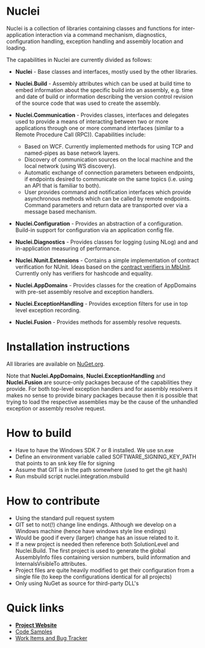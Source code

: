 # Nuclei
Nuclei is a collection of libraries containing classes and functions for inter-application interaction via a command mechanism, diagnostics, configuration handling, exception handling and assembly location and loading.

The capabilities in Nuclei are currently divided as follows:

* __Nuclei__ - Base classes and interfaces, mostly used by the other libraries.
* __Nuclei.Build__ - Assembly attributes which can be used at build time to embed information about the specific build into an assembly, e.g. time and date of build or information describing the version control revision of the source code that was used to create the assembly.
* __Nuclei.Communication__ - Provides classes, interfaces and delegates used to provide a means of interacting between two or more applications through one or more command interfaces (similar to a Remote Procedure Call (RPC)). Capabilities include:
    * Based on WCF. Currently implemented methods for using TCP and named-pipes as base network layers.
    * Discovery of communication sources on the local machine and the local network (using WS discovery).
    * Automatic exchange of connection parameters between endpoints, if endpoints desired to communicate on the same topics (i.e. using an API that is familiar to both).
    * User provides command and notification interfaces which provide asynchronous methods which can be called by remote endpoints. Command parameters and return data are transported over via a message based mechanism.
* __Nuclei.Configuration__ - Provides an abstraction of a configuration. Build-in support for configuration via an application config file.
* __Nuclei.Diagnostics__ - Provides classes for logging (using NLog) and and in-application measuring of performance.
* __Nuclei.Nunit.Extensions__ - Contains a simple implementation of contract verification for NUnit. Ideas based
 on the [contract verifiers in MbUnit](http://interfacingreality.blogspot.co.nz/2009/03/contract-verifiers-in-mbunit-v307.html). Currently only has
 verifiers for hashcode and equality.

* __Nuclei.AppDomains__ - Provides classes for the creation of AppDomains with pre-set assembly resolve and exception handlers.
* __Nuclei.ExceptionHandling__ - Provides exception filters for use in top level exception recording.
* __Nuclei.Fusion__ - Provides methods for assembly resolve requests.


# Installation instructions
All libraries are available on [NuGet.org](http://www.nuget.org). 

Note that __Nuclei.AppDomains__, __Nuclei.ExceptionHandling__ and __Nuclei.Fusion__ are source-only packages because of the capabilities they provide. For both top-level exception handlers and for assembly resolvers it makes no sense to provide binary packages because then it is possible that trying to load the respective assemblies may be the cause of the unhandled exception or assembly resolve request.


# How to build

* Have to have the Windows SDK 7 or 8 installed. We use sn.exe
* Define an environment variable called SOFTWARE_SIGNING_KEY_PATH that points to an snk key file for signing
* Assume that GIT is in the path somewhere (used to get the git hash)
* Run msbuild script nuclei.integration.msbuild


# How to contribute

* Using the standard pull request system
* GIT set to not(!) change line endings. Although we develop on a Windows machine (hence have windows style line endings)
* Would be good if every (larger) change has an issue related to it.
* If a new project is needed then reference both SolutionLevel and Nuclei.Build. The first project is used to generate the global AssemblyInfo files containing version numbers, build information and InternalsVisibleTo attributes.
* Project files are quite heavily modified to get their configuration from a single file (to keep the configurations identical for all projects)
* Only using NuGet as source for third-party DLL's


# Quick links

* [**Project Website**](http://github.com/pvandervelde/nuclei)
* [Code Samples](http://github.com/pvandervelde/nuclei/tree/master/src/Examples)
* [Work Items and Bug Tracker](http://github.com/pvandervelde/nuclei/issues)
